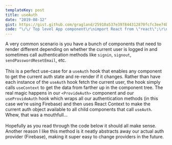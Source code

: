 ```yaml
---
templateKey: post
title: useAuth
date: "2019-08-12"
gist: https://gist.github.com/gragland/25910a537e397844312870fcfc3ee74b
code: "\/\/ Top level App component\r\nimport React from \"react\";\r\nimport { ProvideAuth } from \".\/use-auth.js\";\r\n\r\nfunction App(props) {\r\n  return (\r\n    <ProvideAuth>\r\n      {\/* \r\n        Route components here, depending on how your app is structured.\r\n        If using Next.js this would be \/pages\/_app.js\r\n      *\/}\r\n    <\/ProvideAuth>\r\n  );\r\n}\r\n\r\n\/\/ Any component that wants auth state\r\nimport React from \"react\";\r\nimport { useAuth } from \".\/use-auth.js\";\r\n\r\nfunction Navbar(props) {\r\n  \/\/ Get auth state and re-render anytime it changes\r\n  const auth = useAuth();\r\n\r\n  return (\r\n    <NavbarContainer>\r\n      <Logo \/>\r\n      <Menu>\r\n        <Link to=\"\/about\">About<\/Link>\r\n        <Link to=\"\/contact\">Contact<\/Link>\r\n        {auth.user ? (\r\n          <Fragment>\r\n            <Link to=\"\/account\">Account ({auth.user.email})<\/Link>\r\n            <Button onClick={() => auth.signout()}>Signout<\/Button>\r\n          <\/Fragment>\r\n        ) : (\r\n          <Link to=\"\/signin\">Signin<\/Link>\r\n        )}\r\n      <\/Menu>\r\n    <\/NavbarContainer>\r\n  );\r\n}\r\n\r\n\/\/ Hook (use-auth.js)\r\nimport React, { useState, useEffect, useContext, createContext } from \"react\";\r\nimport * as firebase from \"firebase\/app\";\r\nimport \"firebase\/auth\";\r\n\r\n\/\/ Add your Firebase credentials\r\nfirebase.initializeApp({\r\n  apiKey: \"\",\r\n  authDomain: \"\",\r\n  projectId: \"\",\r\n  appID: \"\"\r\n});\r\n\r\nconst authContext = createContext();\r\n\r\n\/\/ Provider component that wraps your app and makes auth object ...\r\n\/\/ ... available to any child component that calls useAuth().\r\nexport function ProvideAuth({ children }) {\r\n  const auth = useProvideAuth();\r\n  return <authContext.Provider value={auth}>{children}<\/authContext.Provider>;\r\n}\r\n\r\n\/\/ Hook for child components to get the auth object ...\r\n\/\/ ... and re-render when it changes.\r\nexport const useAuth = () => {\r\n  return useContext(authContext);\r\n};\r\n\r\n\/\/ Provider hook that creates auth object and handles state\r\nfunction useProvideAuth() {\r\n  const [user, setUser] = useState(null);\r\n  \r\n  \/\/ Wrap any Firebase methods we want to use making sure ...\r\n  \/\/ ... to save the user to state.\r\n  const signin = (email, password) => {\r\n    return firebase\r\n      .auth()\r\n      .signInWithEmailAndPassword(email, password)\r\n      .then(response => {\r\n        setUser(response.user);\r\n        return response.user;\r\n      });\r\n  };\r\n\r\n  const signup = (email, password) => {\r\n    return firebase\r\n      .auth()\r\n      .createUserWithEmailAndPassword(email, password)\r\n      .then(response => {\r\n        setUser(response.user);\r\n        return response.user;\r\n      });\r\n  };\r\n\r\n  const signout = () => {\r\n    return firebase\r\n      .auth()\r\n      .signOut()\r\n      .then(() => {\r\n        setUser(false);\r\n      });\r\n  };\r\n\r\n  const sendPasswordResetEmail = email => {\r\n    return firebase\r\n      .auth()\r\n      .sendPasswordResetEmail(email)\r\n      .then(() => {\r\n        return true;\r\n      });\r\n  };\r\n\r\n  const confirmPasswordReset = (code, password) => {\r\n    return firebase\r\n      .auth()\r\n      .confirmPasswordReset(code, password)\r\n      .then(() => {\r\n        return true;\r\n      });\r\n  };\r\n\r\n  \/\/ Subscribe to user on mount\r\n  useEffect(() => {\r\n    const unsubscribe = firebase.auth().onAuthStateChanged(user => {\r\n      if (user) {\r\n        setUser(user);\r\n      } else {\r\n        setUser(false);\r\n      }\r\n    });\r\n\r\n    \/\/ Cleanup subscription on unmount\r\n    return () => unsubscribe();\r\n  }, []);\r\n  \r\n  \/\/ Return the user object and auth methods\r\n  return {\r\n    user,\r\n    signin,\r\n    signup,\r\n    signout,\r\n    sendPasswordResetEmail,\r\n    confirmPasswordReset\r\n  };\r\n}"
---
```


A very common scenario is you have a bunch of components that need to render different depending on whether the current user is logged in and sometimes call authentication methods like `signin`, `signout`, `sendPasswordResetEmail`, etc.
<br/><br/>
This is a perfect use-case for a `useAuth` hook that enables any component to get the current auth state and re-render if it changes. Rather than have each instance of the `useAuth` hook fetch the current user, the hook simply calls `useContext` to get the data from farther up in the component tree. The real magic happens in our `<ProvideAuth>` component and our `useProvideAuth` hook which wraps all our authentication methods (in this case we're using Firebase) and then uses React Context to make the current auth object available to all child components that call `useAuth`. Whew, that was a mouthfull...
<br/><br/>
Hopefully as you read through the code below it should all make sense. Another reason I like this method is it neatly abstracts away our actual auth provider (Firebase), making it super easy to change providers in the future.
